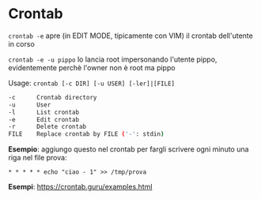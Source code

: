 # Crontab

`crontab -e` apre (in EDIT MODE, tipicamente con VIM) il crontab dell'utente in corso

`crontab -e -u pippo` lo lancia root impersonando l'utente pippo, evidentemente perchè l'owner non è root ma pippo

Usage: `crontab [-c DIR] [-u USER] [-ler]|[FILE]`

```bash
-c      Crontab directory
-u      User
-l      List crontab
-e      Edit crontab
-r      Delete crontab
FILE    Replace crontab by FILE ('-': stdin)
```

**Esempio**: aggiungo questo nel crontab per fargli scrivere ogni minuto una riga nel file prova:

`* * * * * echo "ciao - 1" >> /tmp/prova`

**Esempi**: https://crontab.guru/examples.html
